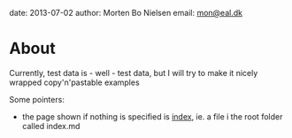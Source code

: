 date: 2013-07-02
author: Morten Bo Nielsen
email: mon@eal.dk

About
=====

Currently, test data is - well - test data, but I will try to make it nicely wrapped copy'n'pastable examples

Some pointers:

* the page shown if nothing is specified is <a href="/index">index</a>, ie. a file i the root folder called index.md